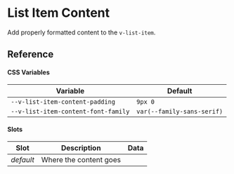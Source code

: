 # List Item Content

Add properly formatted content to the `v-list-item`.

## Reference

#### CSS Variables

| Variable                            | Default                    |
| ----------------------------------- | -------------------------- |
| `--v-list-item-content-padding`     | `9px 0`                    |
| `--v-list-item-content-font-family` | `var(--family-sans-serif)` |

#### Slots

| Slot      | Description            | Data |
| --------- | ---------------------- | ---- |
| _default_ | Where the content goes |      |
